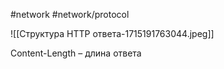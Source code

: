 #network #network/protocol 

![[Структура HTTP ответа-1715191763044.jpeg]]

Content-Length – длина ответа